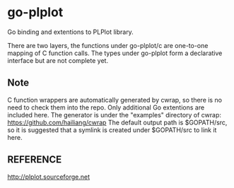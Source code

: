 go-plplot
=========

Go binding and extentions to PLPlot library.

There are two layers, the functions under go-plplot/c are one-to-one mapping of
C function calls. The types under
go-plplot form a declarative interface but are not complete yet.

Note
----
C function wrappers are automatically generated by cwrap, so there is no need to
check them into the repo. Only additional Go extentions are included here. The
generator is under the "examples" directory of cwrap: https://github.com/hailiang/cwrap
The default output path is $GOPATH/src, so it is suggested that a symlink is
created under $GOPATH/src to link it here.

REFERENCE
---------
http://plplot.sourceforge.net
